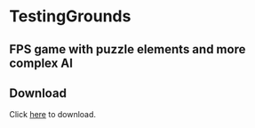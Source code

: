 # TestingGrounds
FPS game with puzzle elements and more complex AI
---
## Download
Click [here](https://www.amazon.com/clouddrive/share/wMy8wRoAl4NZvHu7gihHrduHYUPA7FuQcT8BcgrUfh5 "here") to download. 
